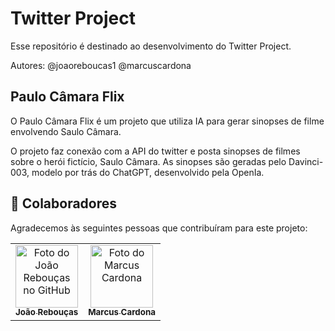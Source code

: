 # Twitter Project

Esse repositório é destinado ao desenvolvimento do Twitter Project.

Autores:
    @joaoreboucas1
    @marcuscardona

<!-- Projetos -->
## Paulo Câmara Flix

O Paulo Câmara Flix é um projeto que utiliza IA para gerar sinopses de filme envolvendo Saulo Câmara.

O projeto faz conexão com a API do twitter e posta sinopses de filmes sobre o herói fictício, Saulo Câmara. As sinopses são geradas pelo Davinci-003, modelo por trás do ChatGPT, desenvolvido pela OpenIa.

 ## 🤝 Colaboradores

Agradecemos às seguintes pessoas que contribuíram para este projeto:

<table>
  <tr>
    <td align="center">
      <a href="#">
        <img src="https://scfoods.fbitsstatic.net/img/p/pimentao-amarelo-500g-70581/257076.jpg" width="100px;" alt="Foto do João Rebouças no GitHub"/><br>
        <sub>
          <b>João Rebouças</b>
        </sub>
      </a>
    </td>
    <td align="center">
      <a href="#">
        <img src="https://media.istockphoto.com/id/179639927/pt/foto/labrador-retriever-cachorrinho.jpg?s=1024x1024&w=is&k=20&c=xBwMpCLvlx4MLrUMC9bzV79AE5-q9h-XFZGX89-V_BI=" width="100px;" alt="Foto do Marcus Cardona"/><br>
        <sub>
          <b>Marcus Cardona</b>
        </sub>
      </a>
    </td>
  </tr>
</table>